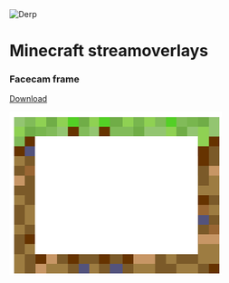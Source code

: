 
<img src="https://logosmarken.com/wp-content/uploads/2020/04/Minecraft-Logo.png" alt="Derp" width="213" height="120">

# Minecraft streamoverlays
### Facecam frame
<a href="Webcamframe.png" download>Download</a>

![Webcam frame](Webcamframe.png)
